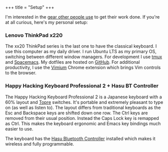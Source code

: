 +++
title = "Setup"
+++

I'm interested in the [gear other people use](https://usesthis.com/) to get their work done.
If you're at all curious, here's my personal setup:

### Lenovo ThinkPad x220

The xx20 ThinkPad series is the last one to have the classical keyboard. I use this computer as my daily driver. I run Ubuntu LTS as my primary OS, switching between different window managers. For development I use [tmux](https://github.com/tmux/tmux/wiki) and [Spacemacs](http://spacemacs.org/). My dotfiles are hosted on [GitHub](https://github.com/dtcrout/dotfiles). For additional productivity, I use the [Vimium](https://vimium.github.io/) Chrome extension which brings Vim controls to the browser.

### Happy Hacking Keyboard Professional 2 + Hasu BT Controller

The Happy Hacking Keyboard Professional 2 is a Japanese keyboard with a 60% layout and [Topre](https://deskthority.net/wiki/Topre_switch) switches. It's portable and extremely pleasant to type on (as well as listen to). The layout differs from traditional keyboards as the Esc and Backspace keys are shifted down one row. The Ctrl keys are removed from their usual position. Instead the Caps Lock key is remapped as Ctrl. This makes the keyboard ergonomic and Emacs key bindings much easier to use.

The keyboard has the [Hasu Bluetooth Controller](https://geekhack.org/index.php?topic=71517.0) installed which makes it wireless and fully programmable.
